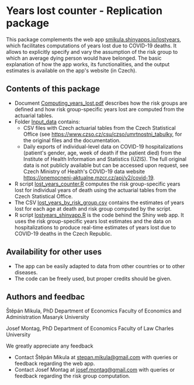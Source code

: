 # Years lost counter - Replication package

This package complements the web app [smikula.shinyapps.io/lostyears](https://smikula.shinyapps.io/lostyears/), 
which facilitates computations of years lost due to COVID-19 deaths. It allows to explicitly specify and vary the
assumption of the risk group to which an average dying person would have belonged. The basic explanation of
how the app works, its functionalities, and the output estimates is available on the app's website (in Czech).

## Contents of this package

* Document [Computing_years_lost.pdf](https://github.com/JosefMontag/years_lost_counter/blob/main/Computing_years_lost.pdf)
describes how the risk groups are defined and how risk group-specific years lost are computed from the actuarial tables.
* Folder [Input_data](https://github.com/JosefMontag/years_lost_counter/tree/main/Input_data) contains:
    * CSV files with Czech actuarial tables from the Czech Statistical Office (see https://www.czso.cz/csu/czso/umrtnostni_tabulky, 
    for the original files and the documentation.
    * Daily exports of individual-level data on COVID-19 hospitalizations (patient's gender, age, week of death if the patient died)
    from the Institute of Health Information and Statistics (ÚZIS). The full original data is not publicly available but can be 
    accessed upon request, see Czech Ministry of Health's COVID-19 data website https://onemocneni-aktualne.mzcr.cz/api/v2/covid-19.
* R script [lost_years_counter.R](https://github.com/JosefMontag/years_lost_counter/blob/main/lost_years_counter.R) computes
the risk group-specific years lost for individual years of death using the actuarial tables from the Czech Statistical Office.
* The CSV [lost_years_by_risk_group.csv](https://github.com/JosefMontag/years_lost_counter/blob/main/lost_years_by_risk_group.csv)
contains the estimates of years lost for each age at death and risk group computed by the script.
* R script [lostyears_shinyapp.R](https://github.com/JosefMontag/years_lost_counter/blob/main/lostyears_shinyapp.R) is the code behind 
the Shiny web app. It uses the risk group-specific years lost estimates and the data on hospitalizations to produce real-time estimates
of years lost due to COVID-19 deaths in the Czech Republic.

## Availability for other uses

* The app can be easily adapted to data from other countries or to other diseases.
* The code can be freely used, but proper credits should be given.

## Authors and feedbac

Štěpán Mikula, PhD 
Department of Economics 
Faculty of Economics and Administration
Masaryk University

Josef Montag, PhD
Department of Economics 
Faculty of Law
Charles University

We greatly appreciate any feedback

* Contact Štěpán Mikula at stepan.mikula@gmail.com with queries or feedback regarding the web app.
* Contact Josef Montag at josef.montag@gmail.com with queries or feedback regarding the risk group computation.


